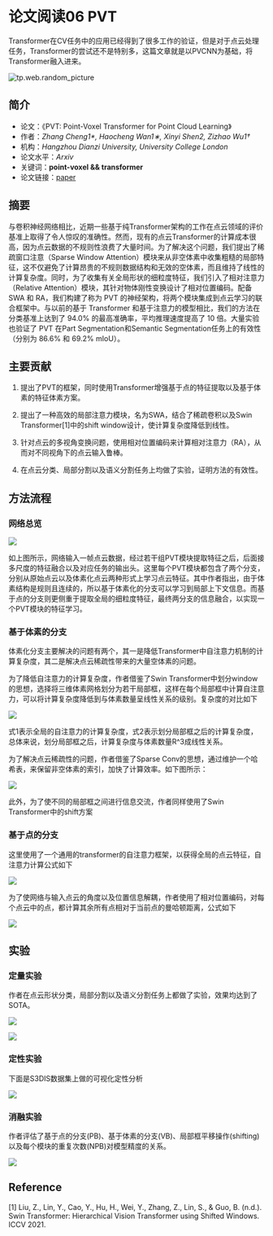# 论文阅读06 PVT


Transformer在CV任务中的应用已经得到了很多工作的验证，但是对于点云处理任务，Transformer的尝试还不是特别多，这篇文章就是以PVCNN为基础，将Transformer融入进来。

<!--more-->

![tp.web.random_picture](https://images.unsplash.com/photo-1439853949127-fa647821eba0?crop=entropy&cs=tinysrgb&fit=crop&fm=jpg&h=1080&ixid=MnwxfDB8MXxyYW5kb218MHx8bGFuZHNjYXBlLHdhdGVyfHx8fHx8MTY0ODAzNTk3Ng&ixlib=rb-1.2.1&q=80&utm_campaign=api-credit&utm_medium=referral&utm_source=unsplash_source&w=1920)


## 简介

-   论文：《PVT: Point-Voxel Transformer for Point Cloud Learning》
-   作者：_Zhang Cheng1*, Haocheng Wan1∗, Xinyi Shen2, Zizhao Wu1†_
-   机构：_Hangzhou Dianzi University, University College London_
-   论文水平：_Arxiv_
-   关键词：**point-voxel && transformer**
-   论文链接：[paper](https://arxiv.org/abs/2108.06076) 

## 摘要

与卷积神经网络相比，近期一些基于纯Transformer架构的工作在点云领域的评价基准上取得了令人惊叹的准确性。然而，现有的点云Transformer的计算成本很高，因为点云数据的不规则性浪费了大量时间。为了解决这个问题，我们提出了稀疏窗口注意（Sparse Window Attention）模块来从非空体素中收集粗糙的局部特征，这不仅避免了计算昂贵的不规则数据结构和无效的空体素，而且维持了线性的计算复杂度。同时，为了收集有关全局形状的细粒度特征，我们引入了相对注意力（Relative Attention）模块，其针对物体刚性变换设计了相对位置编码。配备 SWA 和 RA，我们构建了称为 PVT 的神经架构，将两个模块集成到点云学习的联合框架中。与以前的基于 Transformer 和基于注意力的模型相比，我们的方法在分类基准上达到了 94.0% 的最高准确率，平均推理速度提高了 10 倍。大量实验也验证了 PVT 在Part Segmentation和Semantic Segmentation任务上的有效性（分别为 86.6% 和 69.2% mIoU）。

## 主要贡献

1.  提出了PVT的框架，同时使用Transformer增强基于点的特征提取以及基于体素的特征体素方案。
    
2.  提出了一种高效的局部注意力模块，名为SWA，结合了稀疏卷积以及Swin Transformer[1]中的shift window设计，使计算复杂度降低到线性。
    
3.  针对点云的多视角变换问题，使用相对位置编码来计算相对注意力（RA），从而对不同视角下的点云输入鲁棒。
    
4.  在点云分类、局部分割以及语义分割任务上均做了实验，证明方法的有效性。

## 方法流程

### 网络总览


![](https://pictures-1309138036.cos.ap-nanjing.myqcloud.com/img/20220323195226.png)

如上图所示，网络输入一帧点云数据，经过若干组PVT模块提取特征之后，后面接多尺度的特征融合以及对应任务的输出头。这里每个PVT模块都包含了两个分支，分别从原始点云以及体素化点云两种形式上学习点云特征。其中作者指出，由于体素结构是规则且连续的，所以基于体素化的分支可以学习到局部上下文信息。而基于点的分支则更侧重于提取全局的细粒度特征，最终两分支的信息融合，以实现一个PVT模块的特征学习。

### 基于体素的分支

体素化分支主要解决的问题有两个，其一是降低Transformer中自注意力机制的计算复杂度，其二是解决点云稀疏性带来的大量空体素的问题。  

为了降低自注意力的计算复杂度，作者借鉴了Swin Transformer中划分window的思想，选择将三维体素网格划分为若干局部框，这样在每个局部框中计算自注意力，可以将计算复杂度降低到与体素数量呈线性关系的级别。复杂度的对比如下

![](https://pictures-1309138036.cos.ap-nanjing.myqcloud.com/img/20220323195416.png)

式1表示全局的自注意力的计算复杂度，式2表示划分局部框之后的计算复杂度，总体来说，划分局部框之后，计算复杂度与体素数量R^3成线性关系。

为了解决点云稀疏性的问题，作者借鉴了Sparse Conv的思想，通过维护一个哈希表，来保留非空体素的索引，加快了计算效率。如下图所示：

![](https://pictures-1309138036.cos.ap-nanjing.myqcloud.com/img/20220323195431.png)

此外，为了使不同的局部框之间进行信息交流，作者同样使用了Swin Transformer中的shift方案

### 基于点的分支

这里使用了一个通用的transformer的自注意力框架，以获得全局的点云特征，自注意力计算公式如下

![](https://pictures-1309138036.cos.ap-nanjing.myqcloud.com/img/20220323195537.png)

为了使网络与输入点云的角度以及位置信息解耦，作者使用了相对位置编码，对每个点云中的点，都计算其余所有点相对于当前点的曼哈顿距离，公式如下

![](https://pictures-1309138036.cos.ap-nanjing.myqcloud.com/img/20220323195600.png)

## 实验

### 定量实验

作者在点云形状分类，局部分割以及语义分割任务上都做了实验，效果均达到了SOTA。

![](https://pictures-1309138036.cos.ap-nanjing.myqcloud.com/img/20220323195647.png)

![](https://pictures-1309138036.cos.ap-nanjing.myqcloud.com/img/20220323195737.png)

### 定性实验

下面是S3DIS数据集上做的可视化定性分析

![](https://pictures-1309138036.cos.ap-nanjing.myqcloud.com/img/20220323195809.png)

### 消融实验

作者评估了基于点的分支(PB)、基于体素的分支(VB)、局部框平移操作(shifting)以及每个模块的重复次数(NPB)对模型精度的关系。

![](https://pictures-1309138036.cos.ap-nanjing.myqcloud.com/img/20220323195852.png)

## Reference

[1] Liu, Z., Lin, Y., Cao, Y., Hu, H., Wei, Y., Zhang, Z., Lin, S., & Guo, B. (n.d.). Swin Transformer: Hierarchical Vision Transformer using Shifted Windows. ICCV 2021.
